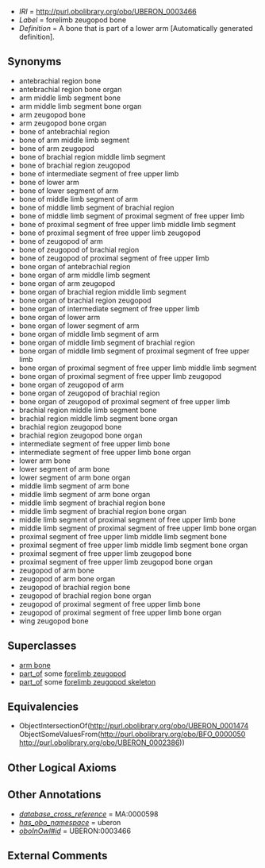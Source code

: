  * *IRI* = http://purl.obolibrary.org/obo/UBERON_0003466
 * *Label* = forelimb zeugopod bone
 * *Definition* = A bone that is part of a lower arm [Automatically generated definition].

## Synonyms

 * antebrachial region bone
 * antebrachial region bone organ
 * arm middle limb segment bone
 * arm middle limb segment bone organ
 * arm zeugopod bone
 * arm zeugopod bone organ
 * bone of antebrachial region
 * bone of arm middle limb segment
 * bone of arm zeugopod
 * bone of brachial region middle limb segment
 * bone of brachial region zeugopod
 * bone of intermediate segment of free upper limb
 * bone of lower arm
 * bone of lower segment of arm
 * bone of middle limb segment of arm
 * bone of middle limb segment of brachial region
 * bone of middle limb segment of proximal segment of free upper limb
 * bone of proximal segment of free upper limb middle limb segment
 * bone of proximal segment of free upper limb zeugopod
 * bone of zeugopod of arm
 * bone of zeugopod of brachial region
 * bone of zeugopod of proximal segment of free upper limb
 * bone organ of antebrachial region
 * bone organ of arm middle limb segment
 * bone organ of arm zeugopod
 * bone organ of brachial region middle limb segment
 * bone organ of brachial region zeugopod
 * bone organ of intermediate segment of free upper limb
 * bone organ of lower arm
 * bone organ of lower segment of arm
 * bone organ of middle limb segment of arm
 * bone organ of middle limb segment of brachial region
 * bone organ of middle limb segment of proximal segment of free upper limb
 * bone organ of proximal segment of free upper limb middle limb segment
 * bone organ of proximal segment of free upper limb zeugopod
 * bone organ of zeugopod of arm
 * bone organ of zeugopod of brachial region
 * bone organ of zeugopod of proximal segment of free upper limb
 * brachial region middle limb segment bone
 * brachial region middle limb segment bone organ
 * brachial region zeugopod bone
 * brachial region zeugopod bone organ
 * intermediate segment of free upper limb bone
 * intermediate segment of free upper limb bone organ
 * lower arm bone
 * lower segment of arm bone
 * lower segment of arm bone organ
 * middle limb segment of arm bone
 * middle limb segment of arm bone organ
 * middle limb segment of brachial region bone
 * middle limb segment of brachial region bone organ
 * middle limb segment of proximal segment of free upper limb bone
 * middle limb segment of proximal segment of free upper limb bone organ
 * proximal segment of free upper limb middle limb segment bone
 * proximal segment of free upper limb middle limb segment bone organ
 * proximal segment of free upper limb zeugopod bone
 * proximal segment of free upper limb zeugopod bone organ
 * zeugopod of arm bone
 * zeugopod of arm bone organ
 * zeugopod of brachial region bone
 * zeugopod of brachial region bone organ
 * zeugopod of proximal segment of free upper limb bone
 * zeugopod of proximal segment of free upper limb bone organ
 * wing zeugopod bone

## Superclasses

 * [arm bone](../../UBERON/60/UBERON_0003460.md)
 * [part_of](../../BFO/50/BFO_0000050.md) some [forelimb zeugopod](../../UBERON/86/UBERON_0002386.md)
 * [part_of](../../BFO/50/BFO_0000050.md) some [forelimb zeugopod skeleton](../../UBERON/03/UBERON_0010703.md)

## Equivalencies

 * ObjectIntersectionOf(<http://purl.obolibrary.org/obo/UBERON_0001474> ObjectSomeValuesFrom(<http://purl.obolibrary.org/obo/BFO_0000050> <http://purl.obolibrary.org/obo/UBERON_0002386>))

## Other Logical Axioms


## Other Annotations

 * *[database_cross_reference](../../ef/oboInOwl#hasDbXref.md)* = MA:0000598
 * *[has_obo_namespace](../../ce/oboInOwl#hasOBONamespace.md)* = uberon
 * *[oboInOwl#id](../../id/oboInOwl#id.md)* = UBERON:0003466

## External Comments

